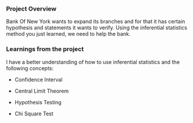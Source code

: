 ### Project Overview

 Bank Of New York wants to expand its branches and for that it has certain hypothesis and statements it wants to verify. Using the inferential statistics method you just learned, we need to help the bank.


### Learnings from the project

 I have a better understanding of how to use inferential statistics and the following concepts:

- Confidence Interval

- Central Limit Theorem

- Hypothesis Testing

- Chi Square Test



